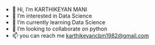 - 👋 Hi, I’m  KARTHIKEYAN MANI
- 👀 I’m interested in Data Science
- 🌱 I’m currently learning Data Science
- 💞️ I’m looking to collaborate on python
- 📫 you can reach me karthikeyancbm1982@gmail.com

<!---
karthikeyancbm/karthikeyancbm is a ✨ special ✨ repository because its `README.md` (this file) appears on your GitHub profile.
You can click the Preview link to take a look at your changes.
--->
